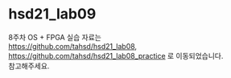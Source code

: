 # hsd21_lab09

8주차 OS + FPGA 실습 자료는  
https://github.com/tahsd/hsd21_lab08,  
https://github.com/tahsd/hsd21_lab08_practice 로 이동되었습니다.   
참고해주세요.
